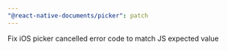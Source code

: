 ```yaml
---
"@react-native-documents/picker": patch
---
```


Fix iOS picker cancelled error code to match JS expected value
